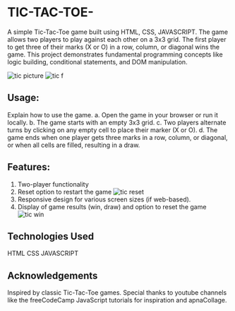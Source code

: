 # TIC-TAC-TOE-
A simple Tic-Tac-Toe game built using HTML, CSS, JAVASCRIPT. The game allows two players to play against each other on a 3x3 grid. The first player to get three of their marks (X or O) in a row, column, or diagonal wins the game. This project demonstrates fundamental programming concepts like logic building, conditional statements, and DOM manipulation.

![tic picture](https://github.com/user-attachments/assets/3062bb02-7ab0-4ed1-aa87-da4bd633b9fe)         ![tic f](https://github.com/user-attachments/assets/5659509a-9c61-498d-899d-41ba564027ff)

## Usage:
  Explain how to use the game.
  a. Open the game in your browser or run it locally.
  b. The game starts with an empty 3x3 grid.
  c. Two players alternate turns by clicking on any empty cell to place their marker (X or O).
  d. The game ends when one player gets three marks in a row, column, or diagonal, or when all cells are filled, resulting in a draw.

## Features:
   1. Two-player functionality
   2. Reset option to restart the game ![tic reset](https://github.com/user-attachments/assets/b658824d-00e5-4fd5-9913-6e3a6b3b8d39)
   3. Responsive design for various screen sizes (if web-based).
   4. Display of game results (win, draw) and option to reset the game ![tic win](https://github.com/user-attachments/assets/14764ce4-d9db-4aa5-be09-c47771de94c4)

## Technologies Used
   HTML 
   CSS 
   JAVASCRIPT

## Acknowledgements
   Inspired by classic Tic-Tac-Toe games. Special thanks to youtube channels like the freeCodeCamp JavaScript tutorials for inspiration and apnaCollage.

